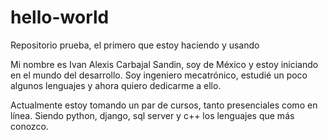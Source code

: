 # hello-world
Repositorio prueba, el primero que estoy haciendo y usando

Mi nombre es Ivan Alexis Carbajal Sandin, soy de México y estoy iniciando en el mundo del desarrollo.
Soy ingeniero mecatrónico, estudié un poco algunos lenguajes y ahora quiero dedicarme a ello.

Actualmente estoy tomando un par de cursos, tanto presenciales como en línea. Siendo python, django, sql server y c++ los lenguajes que más conozco.
